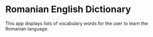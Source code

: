 Romanian English Dictionary
===================================

This app displays lists of vocabulary words for the user to learn the Romanian language.
